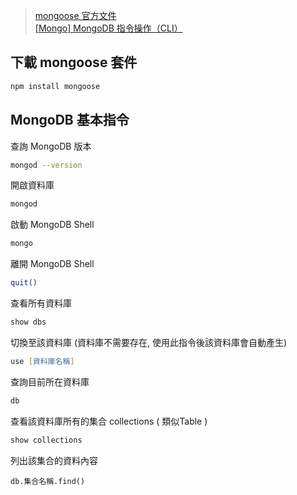 > [mongoose 官方文件](https://mongoosejs.com/docs/index.html)  
> [[Mongo] MongoDB 指令操作（CLI）](https://pjchender.github.io/2018/12/09/mongo-mongodb-%E6%93%8D%E4%BD%9C/)

## 下載 mongoose 套件
```zsh
npm install mongoose
```

## MongoDB 基本指令
查詢 MongoDB 版本
```zsh
mongod --version
```

開啟資料庫
```zsh
mongod
```

啟動 MongoDB Shell
```zsh
mongo
```

離開 MongoDB Shell
```zsh
quit()
```

查看所有資料庫
```zsh
show dbs
```

切換至該資料庫 (資料庫不需要存在, 使用此指令後該資料庫會自動產生)
```zsh
use [資料庫名稱]
```

查詢目前所在資料庫
```zsh
db
```

查看該資料庫所有的集合 collections ( 類似Table )
```zsh
show collections
```

列出該集合的資料內容 
```
db.集合名稱.find()
```

